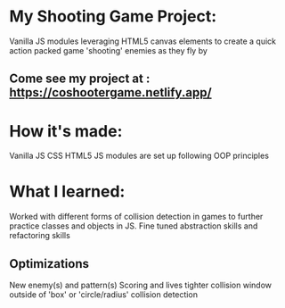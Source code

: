 # My Shooting Game Project:
Vanilla JS modules leveraging HTML5 canvas elements to create a quick action packed game 'shooting' enemies as they fly by
## Come see my project at : https://coshootergame.netlify.app/
# How it's made:
Vanilla JS
CSS
HTML5
JS modules are set up following OOP principles
# What I learned:
Worked with different forms of collision detection in games to further practice classes and objects in JS. 
Fine tuned abstraction skills and refactoring skills
## Optimizations
New enemy(s) and pattern(s)
Scoring and lives
tighter collision window outside of 'box' or 'circle/radius' collision detection
